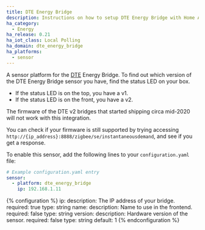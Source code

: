 ```yaml
---
title: DTE Energy Bridge
description: Instructions on how to setup DTE Energy Bridge with Home Assistant.
ha_category:
  - Energy
ha_release: 0.21
ha_iot_class: Local Polling
ha_domain: dte_energy_bridge
ha_platforms:
  - sensor
---
```


A sensor platform for the [DTE](https://www.newlook.dteenergy.com/) Energy Bridge. To find out which version of the DTE Energy Bridge sensor you have, find the status LED on your box.

 - If the status LED is on the top, you have a v1.
 - If the status LED is on the front, you have a v2.

<div class='note'>

The firmware of the DTE v2 bridges that started shipping circa mid-2020 will not work with this integration.

You can check if your firmware is still supported by trying accessing `http://{ip_address}:8888/zigbee/se/instantaneousdemand`, and see if
you get a response.

</div>

To enable this sensor, add the following lines to your `configuration.yaml` file:

```yaml
# Example configuration.yaml entry
sensor:
  - platform: dte_energy_bridge
    ip: 192.168.1.11
```

{% configuration %}
ip:
  description: The IP address of your bridge.
  required: true
  type: string
name:
  description: Name to use in the frontend.
  required: false
  type: string
version:
  description: Hardware version of the sensor.
  required: false
  type: string
  default: 1
{% endconfiguration %}
